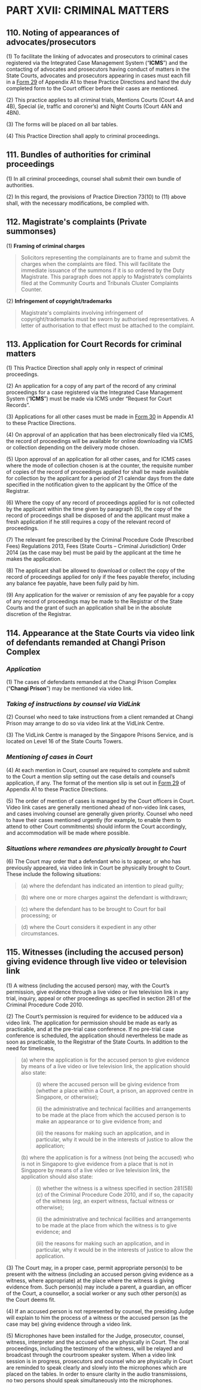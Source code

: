 # PART XVII: CRIMINAL MATTERS

## 110. Noting of appearances of advocates/prosecutors

(1) To facilitate the linking of advocates and prosecutors to criminal cases registered via the Integrated Case Management System (“**ICMS**”) and the contacting of advocates and prosecutors having conduct of matters in the State Courts, advocates and prosecutors appearing in cases must each fill in a [Form 29](https://epd-statecourts-2021.opendoc.gov.sg/Forms/Appendix%20A1/Form%2029.pdf) of Appendix A1 to these Practice Directions and hand the duly completed form to the Court officer before their cases are mentioned.

(2) This practice applies to all criminal trials, Mentions Courts (Court 4A and 4B), Special (*ie*, traffic and coroner’s) and Night Courts (Court 4AN and 4BN).

(3) The forms will be placed on all bar tables.

(4) This Practice Direction shall apply to criminal proceedings.


## 111. Bundles of authorities for criminal proceedings

(1) In all criminal proceedings, counsel shall submit their own bundle of authorities. 

(2) In this regard, the provisions of Practice Direction 73(10) to (11) above shall, with the necessary modifications, be complied with.
 

## 112. Magistrate's complaints (Private summonses)

(1) **Framing of criminal charges**

>Solicitors representing the complainants are to frame and submit the charges when the complaints are filed. This will facilitate the immediate issuance of the summons if it is so ordered by the Duty Magistrate. This paragraph does not apply to Magistrate’s complaints filed at the Community Courts and Tribunals Cluster Complaints Counter. 

(2) **Infringement of copyright/trademarks**

>Magistrate's complaints involving infringement of copyright/trademarks must be sworn by authorised representatives. A letter of authorisation to that effect must be attached to the complaint.


## 113. Application for Court Records for criminal matters

(1) This Practice Direction shall apply only in respect of criminal proceedings.

(2) An application for a copy of any part of the record of any criminal proceedings for a case registered via the Integrated Case Management System (“**ICMS**”) must be made via ICMS under “Request for Court Records”.

(3) Applications for all other cases must be made in [Form 30](https://epd-statecourts-2021.opendoc.gov.sg/Forms/Appendix%20A1/Form%2030-v3.pdf) in Appendix A1 to these Practice Directions.

(4) On approval of an application that has been electronically filed via ICMS, the record of proceedings will be available for online downloading via ICMS or collection depending on the delivery mode chosen.

(5) Upon approval of an application for all other cases, and for ICMS cases where the mode of collection chosen is at the counter, the requisite number of copies of the record of proceedings applied for shall be made available for collection by the applicant for a period of 21 calendar days from the date specified in the notification given to the applicant by the Office of the Registrar.

(6) Where the copy of any record of proceedings applied for is not collected by the applicant within the time given by paragraph (5), the copy of the record of proceedings shall be disposed of and the applicant must make a fresh application if he still requires a copy of the relevant record of proceedings.

(7) The relevant fee prescribed by the Criminal Procedure Code (Prescribed Fees) Regulations 2013, Fees (State Courts – Criminal Jurisdiction) Order 2014 (as the case may be) must be paid by the applicant at the time he makes the application.

(8) The applicant shall be allowed to download or collect the copy of the record of proceedings applied for only if the fees payable therefor, including any balance fee payable, have been fully paid by him.

(9) Any application for the waiver or remission of any fee payable for a copy of any record of proceedings may be made to the Registrar of the State Courts and the grant of such an application shall be in the absolute discretion of the Registrar.

 
## 114. Appearance at the State Courts via video link of defendants remanded at Changi Prison Complex

### ***Application***

(1) The cases of defendants remanded at the Changi Prison Complex (“**Changi Prison**”) may be mentioned via video link.

### ***Taking of instructions by counsel via VidLink***

(2) Counsel who need to take instructions from a client remanded at Changi Prison may arrange to do so via video link at the VidLink Centre.

(3) The VidLink Centre is managed by the Singapore Prisons Service, and is located on Level 16 of the State Courts Towers.

### ***Mentioning of cases in Court***

(4) At each mention in Court, counsel are required to complete and submit to the Court a mention slip setting out the case details and counsel’s application, if any. The format of the mention slip is set out in [Form 29](https://epd-statecourts-2021.opendoc.gov.sg/Forms/Appendix%20A1/Form%2029.pdf) of Appendix A1 to these Practice Directions.

(5) The order of mention of cases is managed by the Court officers in Court. Video link cases are generally mentioned ahead of non-video link cases, and cases involving counsel are generally given priority. Counsel who need to have their cases mentioned urgently (for example, to enable them to attend to other Court commitments) should inform the Court accordingly, and accommodation will be made where possible.

### ***Situations where remandees are physically brought to Court***

(6) The Court may order that a defendant who is to appear, or who has previously appeared, via video link in Court be physically brought to Court. These include the following situations:

>(a) where the defendant has indicated an intention to plead guilty;

>(b) where one or more charges against the defendant is withdrawn;

>(c) where the defendant has to be brought to Court for bail processing; or

>(d) where the Court considers it expedient in any other circumstances.


## 115. Witnesses (including the accused person) giving evidence through live video or television link

(1) A witness (including the accused person) may, with the Court’s permission, give evidence through a live video or live television link in any trial, inquiry, appeal or other proceedings as specified in section 281 of the Criminal Procedure Code 2010.

(2) The Court’s permission is required for evidence to be adduced via a video link. The application for permission should be made as early as practicable, and at the pre-trial case conference. If no pre-trial case conference is scheduled, the application should nevertheless be made as soon as practicable, to the Registrar of the State Courts. In addition to the need for timeliness, 

> (a)	where the application is for the accused person to give evidence by means of a live video or live television link, the application should also state:
>> (i)	where the accused person will be giving evidence from (whether a place within a Court, a prison, an approved centre in Singapore, or otherwise);
>> 
>> (ii)	the administrative and technical facilities and arrangements to be made at the place from which the accused person is to make an appearance or to give evidence from; and
>> 
>> (iii)	the reasons for making such an application, and in particular, why it would be in the interests of justice to allow the application;
> 
> (b)	where the application is for a witness (not being the accused) who is not in Singapore to give evidence from a place that is not in Singapore by means of a live video or live television link, the application should also state:
>> (i)	whether the witness is a witness specified in section 281(5B)(_c_) of the Criminal Procedure Code 2010, and if so, the capacity of the witness (_eg_, an expert witness, factual witness or otherwise);
>> 
>> (ii)	the administrative and technical facilities and arrangements to be made at the place from which the witness is to give evidence; and
>> 
>> (iii)	the reasons for making such an application, and in particular, why it would be in the interests of justice to allow the application.

(3) The Court may, in a proper case, permit appropriate person(s) to be present with the witness (including an accused person giving evidence as a witness, where appropriate) at the place where the witness is giving evidence from. Such person(s) may include a parent, a guardian, an officer of the Court, a counsellor, a social worker or any such other person(s) as the Court deems fit.  

(4) If an accused person is not represented by counsel, the presiding Judge will explain to him the process of a witness or the accused person (as the case may be) giving evidence through a video link.

(5) Microphones have been installed for the Judge, prosecutor, counsel, witness, interpreter and the accused who are physically in Court. The oral proceedings, including the testimony of the witness, will be relayed and broadcast through the courtroom speaker system. When a video link session is in progress, prosecutors and counsel who are physically in Court are reminded to speak clearly and slowly into the microphones which are placed on the tables. In order to ensure clarity in the audio transmissions, no two persons should speak simultaneously into the microphones.
 
